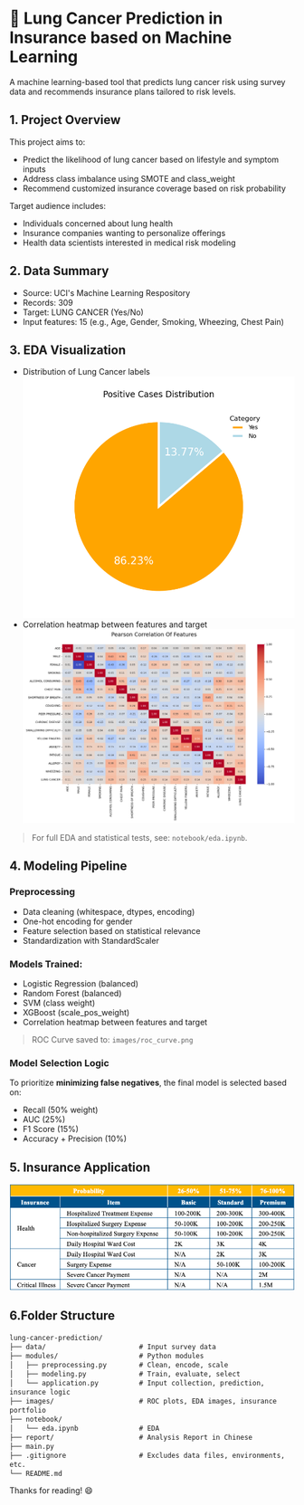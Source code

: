 # 🤖️ Lung Cancer Prediction in Insurance based on Machine Learning 

A machine learning-based tool that predicts lung cancer risk using survey data and recommends insurance plans tailored to risk levels.

## 1. Project Overview
This project aims to:
- Predict the likelihood of lung cancer based on lifestyle and symptom inputs
- Address class imbalance using SMOTE and class_weight
- Recommend customized insurance coverage based on risk probability

Target audience includes:
- Individuals concerned about lung health
- Insurance companies wanting to personalize offerings
- Health data scientists interested in medical risk modeling

## 2. Data Summary

- Source: UCI's Machine Learning Respository
- Records: 309
- Target: LUNG CANCER (Yes/No)
- Input features: 15 (e.g., Age, Gender, Smoking, Wheezing, Chest Pain)

## 3. EDA Visualization
- Distribution of Lung Cancer labels
![Distribution of Lung Cancer labels](images/positive_cases_distribution.png)
- Correlation heatmap between features and target
![Correlation](images/correlation_heatmap.png)
> For full EDA and statistical tests, see: `notebook/eda.ipynb`.

## 4. Modeling Pipeline
### Preprocessing
- Data cleaning (whitespace, dtypes, encoding)
- One-hot encoding for gender
- Feature selection based on statistical relevance
- Standardization with StandardScaler

### Models Trained: 
- Logistic Regression (balanced)
- Random Forest (balanced)
- SVM (class weight)
- XGBoost (scale_pos_weight)
- Correlation heatmap between features and target
> ROC Curve saved to: `images/roc_curve.png`

### Model Selection Logic
To prioritize **minimizing false negatives**, the final model is selected based on:
- Recall (50% weight)
- AUC (25%)
- F1 Score (15%)
- Accuracy + Precision (10%)

## 5. Insurance Application
![Insurance Plans](images/application.png)

## 6.Folder Structure
```
lung-cancer-prediction/
├── data/                       # Input survey data
├── modules/                    # Python modules
│   ├── preprocessing.py        # Clean, encode, scale
│   ├── modeling.py             # Train, evaluate, select 
│   └── application.py          # Input collection, prediction, insurance logic
├── images/                     # ROC plots, EDA images, insurance portfolio
├── notebook/
│   └── eda.ipynb               # EDA
├── report/                     # Analysis Report in Chinese
├── main.py
├── .gitignore                  # Excludes data files, environments, etc.
└── README.md
```

Thanks for reading! 😄
